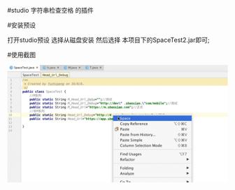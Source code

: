 #studio 字符串检查空格 的插件

   
#安装预设

打开studio预设 选择从磁盘安装 然后选择 本项目下的SpaceTest2.jar即可;

#使用截图

![](./demo/space.gif)

